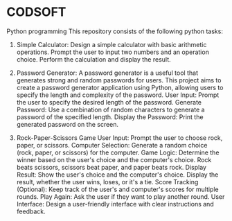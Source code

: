 # CODSOFT
Python programming 
This repository consists of the following python tasks:

1. Simple Calculator: Design a simple calculator with basic arithmetic operations.
   Prompt the user to input two numbers and an operation choice.
   Perform the calculation and display the result.

2. Password Generator:
   A password generator is a useful tool that generates strong and random passwords for users. This project aims to create a password 
   generator application using Python, allowing users to specify the length and complexity of the password.
   User Input: Prompt the user to specify the desired length of the password.
   Generate Password: Use a combination of random characters to generate a password of the specified length.
   Display the Password: Print the generated password on the screen.

3. Rock-Paper-Scissors Game
   User Input: Prompt the user to choose rock, paper, or scissors.
   Computer Selection: Generate a random choice (rock, paper, or scissors) for the computer.
   Game Logic: Determine the winner based on the user's choice and the computer's choice. Rock beats scissors, scissors beat paper, and paper beats rock.
   Display Result: Show the user's choice and the computer's choice. Display the result, whether the user wins, loses, or it's a tie.
   Score Tracking (Optional): Keep track of the user's and computer's scores for multiple rounds.
   Play Again: Ask the user if they want to play another round.
   User Interface: Design a user-friendly interface with clear instructions and feedback.  
